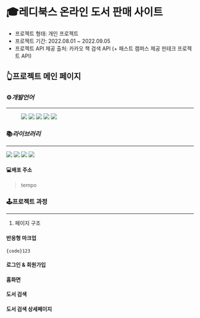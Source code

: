 

# 🎓레디북스 온라인 도서 판매 사이트  
 
* 프로젝트 형태: 개인 프로젝트
* 프로젝트 기간: 2022.08.01 ~ 2022.09.05
* 프로젝트 API 제공 출처: 카카오 책 검색 API (+ 패스트 캠퍼스 제공 핀테크 프로젝트 API)
 


## 👆프로젝트 메인 페이지

### ⚙️*개발언어*
<hr/>
<figure class="third">

 <img src="https://img.shields.io/badge/html5-E34F26?style=for-the-badge&logo=html5&logoColor=white">
 <img src="https://img.shields.io/badge/css-1572B6?style=for-the-badge&logo=css&logoColor=white">
 <img src="https://img.shields.io/badge/typescript-3178C6?style=for-the-badge&logo=typescript&logoColor=white">
 <img src="https://img.shields.io/badge/react-61DAFB?style=for-the-badge&logo=react&logoColor=white">
 <img src="https://img.shields.io/badge/styledcomponents-DB7093?style=for-the-badge&logo=styledcomponents&logoColor=white">
 
 </figure>

### 📚*라이브러리*
<hr/>
<img src="https://img.shields.io/badge/-axios-lightgrey" />
<img src="https://img.shields.io/badge/-recoil--persist-lightgrey" />
<img src="https://img.shields.io/badge/-%20remixicon-lightgrey" />
<img src="https://img.shields.io/badge/-react--router--dom-lightgrey" />


#### 💻배포 주소
> tempo




### 🕹프로젝트 과정
---------------------------------------
1. 페이지 구조 


#### 반응형 마크업

<pre><code>{code}123</code></pre>



#### 로그인 & 회원가입


#### 홈화면


#### 도서 검색 



#### 도서 검색 상세페이지 



